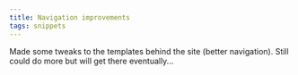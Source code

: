 ```yaml
---
title: Navigation improvements
tags: snippets
---
```


Made some tweaks to the templates behind the site (better navigation). Still could do more but will get there eventually...
